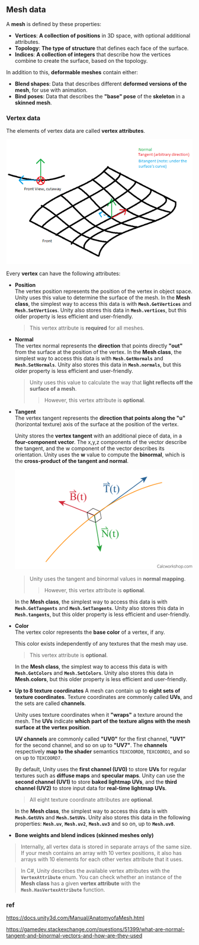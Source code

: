 ## Mesh data

A **mesh** is defined by these properties:

- **Vertices**: **A collection of positions** in 3D space, with optional additional attributes.
- **Topology**: **The type of structure** that defines each face of the surface.
- **Indices**: **A collection of integers** that describe how the vertices combine to create the surface, based on the topology.


In addition to this, **deformable meshes** contain either:

- **Blend shapes**: Data that describes different **deformed versions of the mesh**, for use with animation.
- **Bind poses**: Data that describes the **"base" pose** of the **skeleton** in a **skinned mesh**.


### Vertex data
The elements of vertex data are called **vertex attributes**.


![](../img/tAQNN.png)


Every **vertex** can have the following attributes:

- **Position** \
  The vertex position represents the position of the vertex in object space. Unity uses this value to determine the surface of the mesh. In the **Mesh class**, the simplest way to access this data is with **`Mesh.GetVertices`** and **`Mesh.SetVertices`**. Unity also stores this data in **`Mesh.vertices`**, but this older property is less efficient and user-friendly.
  > This vertex attribute is **required** for all meshes.
- **Normal** \
  The vertex normal represents the **direction** that points directly **"out"** from the surface at the position of the vertex. 
  In the **Mesh class**, the simplest way to access this data is with **`Mesh.GetNormals`** and **`Mesh.SetNormals`**. Unity also stores this data in **`Mesh.normals`**, but this older property is less efficient and user-friendly.
  > Unity uses this value to calculate the way that **light reflects off the surface of a mesh**.
  > > However, this vertex attribute is **optional**.
- **Tangent** \
  The vertex tangent represents the **direction that points along the "u"** (horizontal texture) axis of the surface at the position of the vertex.
  
  Unity stores the **vertex tangent** with an additional piece of data, in a **four-component vector**. The x,y,z components of the vector describe the tangent, and the w component of the vector describes its orientation. Unity uses the **w** value to compute the **binormal**, which is the **cross-product of the tangent and normal**.
  
  ![](../img/unit-tangent-normal-and-binormal-vectors.png)
  
  > Unity uses the tangent and binormal values in **normal mapping**.
  > > However, this vertex attribute is **optional**.

  In the **Mesh class**, the simplest way to access this data is with **`Mesh.GetTangents`** and **`Mesh.SetTangents`**. Unity also stores this data in **`Mesh.tangents`**, but this older property is less efficient and user-friendly.
- **Color** \
  The vertex color represents the **base color** of a vertex, if any.
  
  This color exists independently of any textures that the mesh may use.
  > This vertex attribute is **optional**.

  In the **Mesh class**, the simplest way to access this data is with **`Mesh.GetColors`** and **`Mesh.SetColors`**. Unity also stores this data in **Mesh.colors**, but this older property is less efficient and user-friendly.
  
- **Up to 8 texture coordinates**
  A mesh can contain up to **eight sets of texture coordinates**. Texture coordinates are commonly called **UVs**, and the sets are called **channels**.
  
  Unity uses texture coordinates when it **"wraps"** a texture around the mesh. The **UVs** indicate **which part of the texture aligns with the mesh surface at the vertex position**.
  
  **UV channels** are commonly called **"UV0"** for the first channel, **"UV1"** for the second channel, and so on up to **"UV7"**. The **channels** respectively **map to the shader** semantics `TEXCOORD0`, `TEXCOORD1`, and so on up to `TEXCOORD7`.
  
  By default, Unity uses the **first channel (UV0)** to store **UVs** for regular textures such as **diffuse maps** and **specular maps**. Unity can use the **second channel (UV1)** to store **baked lightmap
 UVs**, and the **third channel (UV2)** to store input data for **real-time lightmap UVs**.
  
  > All eight texture coordinate attributes are **optional**.
  
  In the **Mesh class**, the simplest way to access this data is with **`Mesh.GetUVs`** and **`Mesh.SetUVs`**. Unity also stores this data in the following properties: **`Mesh.uv`**, **`Mesh.uv2`**, **`Mesh.uv3`** and so on, up to **`Mesh.uv8`**.
  
- **Bone weights and blend indices (skinned meshes only)**

> Internally, all vertex data is stored in separate arrays of the same size. If your mesh contains an array with 10 vertex positions, it also has arrays with 10 elements for each other vertex attribute that it uses.

> In C#, Unity describes the available vertex attributes with the **`VertexAttribute`** enum. You can check whether an instance of the **Mesh class** has a given **vertex attribute** with the **`Mesh.HasVertexAttribute`** function.





### ref

https://docs.unity3d.com/Manual/AnatomyofaMesh.html

https://gamedev.stackexchange.com/questions/51399/what-are-normal-tangent-and-binormal-vectors-and-how-are-they-used


